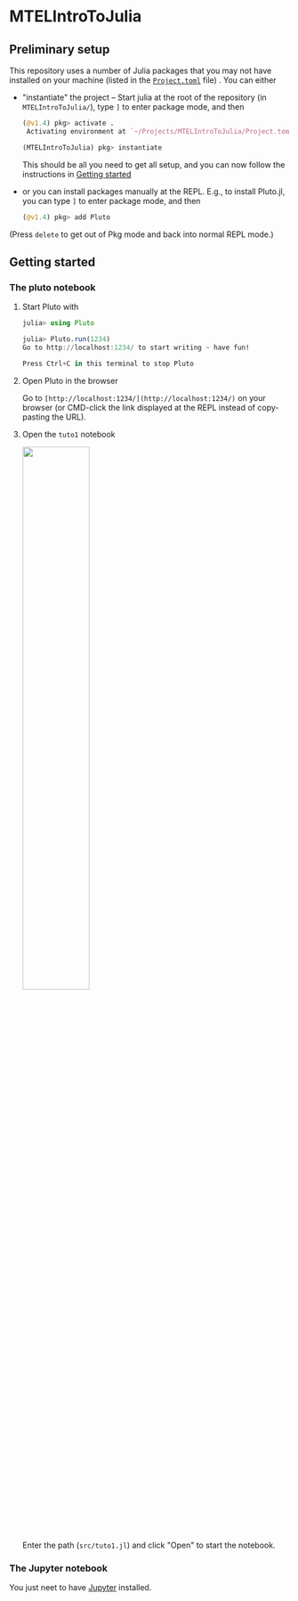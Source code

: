# MTELIntroToJulia


## Preliminary setup

This repository uses a number of Julia packages that you may not have installed on your machine (listed in the [`Project.toml`](Project.toml) file) . You can either
- "instantiate" the project –
    Start julia at the root of the repository (in `MTELIntroToJulia/`),
    type `]` to enter package mode,
    and then

    ```julia
    (@v1.4) pkg> activate .
     Activating environment at `~/Projects/MTELIntroToJulia/Project.toml`

    (MTELIntroToJulia) pkg> instantiate
    ```
    This should be all you need to get all setup, and you can now follow the instructions in [Getting started](#getting-started)

- or you can install packages manually at the REPL. E.g., to install Pluto.jl, you can type `]` to enter package mode, and then

    ```julia
    (@v1.4) pkg> add Pluto
    ```

(Press `delete` to get out of Pkg mode and back into normal REPL mode.)


## Getting started

### The pluto notebook

1. Start Pluto with

    ```julia
    julia> using Pluto

    julia> Pluto.run(1234)
    Go to http://localhost:1234/ to start writing ~ have fun!

    Press Ctrl+C in this terminal to stop Pluto
    ```

2. Open Pluto in the browser

    Go to `[http://localhost:1234/](http://localhost:1234/)` on your browser
    (or CMD-click the link displayed at the REPL instead of copy-pasting the URL).

3. Open the `tuto1` notebook

    <img width=50% src="https://user-images.githubusercontent.com/4486578/87274939-5c83fa80-c520-11ea-9aec-f25ea28e051e.png">

    Enter the path (`src/tuto1.jl`) and click "Open" to start the notebook.

### The Jupyter notebook

You just neet to have [Jupyter](https://jupyter.org/) installed.
